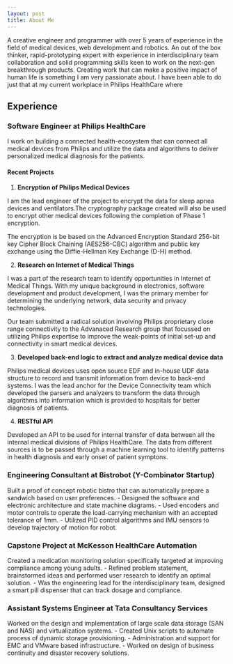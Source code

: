 ```yaml
---
layout: post
title: About Me
---
```

<p> A creative engineer and programmer with over 5 years of experience in the field of medical devices, web development and robotics. An out of the box thinker, rapid-prototyping expert with experience in interdisciplinary team collaboration and solid programming skills keen to work on the next-gen breakthrough products.
Creating work that can make a positive impact of human life is something I am very passionate about. I have been able to do just that at my current workplace in Philips HealthCare where 
</p>

## Experience

### Software Engineer at Philips HealthCare
<p>
I work on building a connected health-ecosystem that can connect all medical devices from Philips and utilize the data and algorithms to deliver personalized medical diagnosis for the patients.
</p>

#### Recent Projects

1. <strong> Encryption of Philips Medical Devices </strong>
<div class="ProjectContent">
<p>
 I am the lead engineer of the project to encrypt the data for sleep apnea devices and ventilators.The cryptography package created will also be used to encrypt other medical devices following the completion of Phase 1 encryption.
</p>
<p>
The encryption is be based on the Advanced Encryption Standard 256-bit key Cipher Block Chaining (AES256-CBC) algorithm and public key exchange using the Diffie-Hellman Key Exchange (D-H) method.
</p>
</div>

2. <strong> Research on Internet of Medical Things </strong>
<div class="ProjectContent">
<p>
I was a part of the research team to identify opportunities in Internet of Medical Things. With my unique background in electronics, software development and product development, I was the primary member for determining the underlying network, data security and privacy technologies.
</p>
<p>
Our team submitted a radical solution involving Philips proprietary close range connectivity to the Advanaced Research group that focussed on utilizing Philips expertise to improve the weak-points of initial set-up and connectivity in smart medical devices.
</p>
</div>

3. <strong> Developed back-end logic to extract and analyze medical device data </strong>
<div class="ProjectContent">
Philips medical devices uses open source EDF and in-house UDF data structure to record and transmit information from device to back-end systems. I was the lead anchor for the Device Connectivity team which developed the parsers and analyzers to transform the data through algorithms into information which is provided to hospitals for better diagnosis of patients.
</div>

4. <strong> RESTful API </strong>
<div class="ProjectContent">
Developed an API to be used for internal transfer of data between all the internal medical divisions of Philips HealthCare. The data from different sources is to be passed through a machine learning tool to identify patterns in health diagnosis and early onset of patient symptons.
</div>

### Engineering Consultant at Bistrobot (Y-Combinator Startup)
<div class="ProjectContent">
Built a proof of concept robotic bistro that can automatically prepare a sandwich based on user preferences.
- Designed the software and electronic architecture and state machine diagrams.
-	Used encoders and motor controls to operate the load-carrying mechanism with an accepted tolerance of 1mm.
-	Utilized PID control algorithms and IMU sensors to develop trajectory of motion for robot.
</div>

### Capstone Project at McKesson HealthCare Automation
<div class="ProjectContent">
Created a medication monitoring solution specifically targeted at improving compliance among young adults.
- Refined problem statement, brainstormed ideas and performed user research to identify an optimal solution.
- Was the engineering lead for the interdisciplinary team, designed a smart pill dispenser that can track dosage and compliance.
</div>

### Assistant Systems Engineer at Tata Consultancy Services
<div class="ProjectContent">
Worked on the design and implementation of large scale data storage (SAN and NAS) and virtualization systems.
-	Created Unix scripts to automate process of dynamic storage provisioning.
-	Administration and support for EMC and VMware based infrastructure.
-	Worked on design of business continuity and disaster recovery solutions.
</div>

